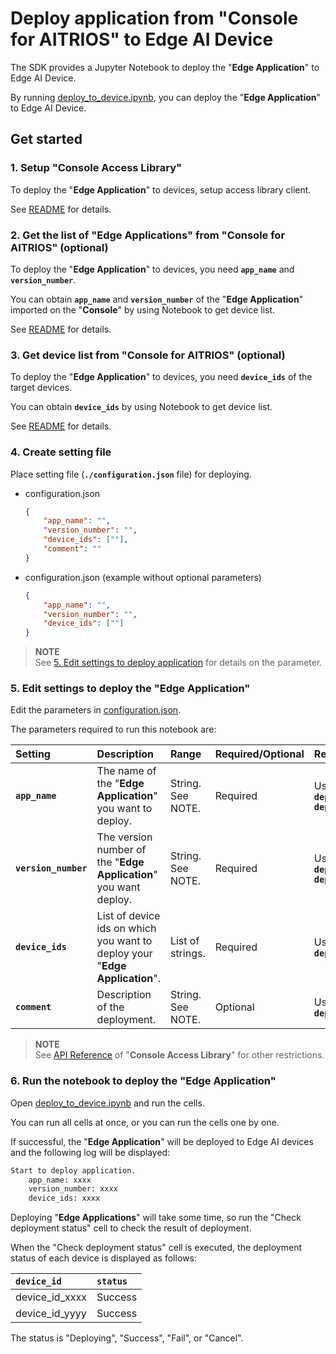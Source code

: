 # Deploy application from "**Console for AITRIOS**" to Edge AI Device

The SDK provides a Jupyter Notebook to deploy the "**Edge Application**" to Edge AI Device.

By running [deploy_to_device.ipynb](./deploy_to_device.ipynb), you can deploy the "**Edge Application**" to Edge AI Device.

## Get started

### 1. Setup "**Console Access Library**"
To deploy the "**Edge Application**" to devices, setup access library client.

See [README](./../../_common/set_up_console_client/README.md) for details.

### 2. Get the list of "**Edge Applications**" from "**Console for AITRIOS**" (optional)

To deploy the "**Edge Application**" to devices, you need **`app_name`** and **`version_number`**.

You can obtain **`app_name`** and **`version_number`** of the "**Edge Application**" imported on the "**Console**" by using Notebook to get device list.

See [README](./../../4_prepare_application/get_application_list/README.md) for details. 

### 3. Get device list from "**Console for AITRIOS**" (optional)

To deploy the "**Edge Application**" to devices, you need **`device_ids`** of the target devices.

You can obtain **`device_ids`** by using Notebook to get device list.

See [README](./../../4_prepare_application/get_device_list/README.md) for details.

### 4. Create setting file
Place setting file (**`./configuration.json`** file) for deploying.
- configuration.json
    ```json
	{
		"app_name": "",
		"version_number": "",
		"device_ids": [""],
		"comment": ""
	}
    ```

- configuration.json (example without optional parameters)
    ```json
	{
		"app_name": "",
		"version_number": "",
		"device_ids": [""]
	}
    ```

> **NOTE**<br>
> See [5. Edit settings to deploy application](#5-edit-settings-to-deploy-the-edge-application) for details on the parameter.

### 5. Edit settings to deploy the "**Edge Application**"

Edit the parameters in [configuration.json](./configuration.json).

The parameters required to run this notebook are:

|Setting|Description|Range|Required/Optional|Remarks
|:--|:--|:--|:--|:--|
|**`app_name`**|The name of the "**Edge Application**" you want to deploy.|String. See NOTE.|Required|Used for "**Console Access Library**" API: <br> **`deployment.deployment.Deployment.deploy_device_app`** <br> **`deployment.deployment.Deployment.get_device_app_deploys`**|
|**`version_number`**|The version number of the "**Edge Application**" you want deploy.|String. See NOTE.|Required|Used for "**Console Access Library**" API: <br> **`deployment.deployment.Deployment.deploy_device_app`** <br> **`deployment.deployment.Deployment.get_device_app_deploys`**|
|**`device_ids`**|List of device ids on which you want to deploy your "**Edge Application**".|List of strings.|Required|Used for "**Console Access Library**" API: <br> **`deployment.deployment.Deployment.deploy_device_app`**|
|**`comment`**|Description of the deployment.|String. See NOTE.|Optional|Used for "**Console Access Library**" API: <br> **`deployment.deployment.Deployment.deploy_device_app`**|

> **NOTE**<br>
> See [API Reference](https://developer.aitrios.sony-semicon.com/development-guides/reference/api-references/) of "**Console Access Library**" for other restrictions.

### 6. Run the notebook to deploy the "**Edge Application**"

Open [deploy_to_device.ipynb](./deploy_to_device.ipynb) and run the cells.

You can run all cells at once, or you can run the cells one by one.

If successful, the "**Edge Application**" will be deployed to Edge AI devices and the following log will be displayed:

```bash
Start to deploy application. 
	app_name: xxxx
	version_number: xxxx
	device_ids: xxxx
```

Deploying "**Edge Applications**" will take some time, so run the "Check deployment status" cell to check the result of deployment.

When the "Check deployment status" cell is executed, the deployment status of each device is displayed as follows:

|**`device_id`**| **`status`** |
|:--|:--|
|device_id_xxxx|Success|
|device_id_yyyy|Success|

The status is "Deploying", "Success", "Fail", or "Cancel".
